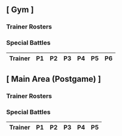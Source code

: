 ## [ Gym ]

### Trainer Rosters

### Special Battles

| Trainer | P1 | P2 | P3 | P4 | P5 | P6 |
|:-------:|:--:|:--:|:--:|:--:|:--:|:--:|

## [ Main Area (Postgame) ]

### Trainer Rosters

### Special Battles

| Trainer | P1 | P2 | P3 | P4 | P5 |
|:-------:|:--:|:--:|:--:|:--:|:--:|

